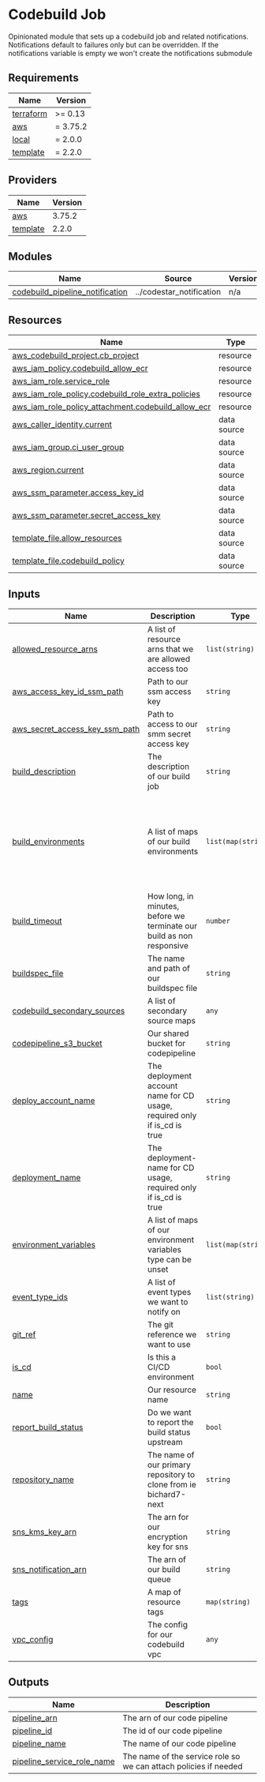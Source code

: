 # Codebuild Job

Opinionated module that sets up a codebuild job and related notifications. Notifications default to failures only but can
be overridden. If the notifications variable is empty we won't create the notifications submodule

<!-- BEGIN_TF_DOCS -->
## Requirements

| Name | Version |
|------|---------|
| <a name="requirement_terraform"></a> [terraform](#requirement\_terraform) | >= 0.13 |
| <a name="requirement_aws"></a> [aws](#requirement\_aws) | = 3.75.2 |
| <a name="requirement_local"></a> [local](#requirement\_local) | = 2.0.0 |
| <a name="requirement_template"></a> [template](#requirement\_template) | = 2.2.0 |

## Providers

| Name | Version |
|------|---------|
| <a name="provider_aws"></a> [aws](#provider\_aws) | 3.75.2 |
| <a name="provider_template"></a> [template](#provider\_template) | 2.2.0 |

## Modules

| Name | Source | Version |
|------|--------|---------|
| <a name="module_codebuild_pipeline_notification"></a> [codebuild\_pipeline\_notification](#module\_codebuild\_pipeline\_notification) | ../codestar_notification | n/a |

## Resources

| Name | Type |
|------|------|
| [aws_codebuild_project.cb_project](https://registry.terraform.io/providers/hashicorp/aws/3.75.2/docs/resources/codebuild_project) | resource |
| [aws_iam_policy.codebuild_allow_ecr](https://registry.terraform.io/providers/hashicorp/aws/3.75.2/docs/resources/iam_policy) | resource |
| [aws_iam_role.service_role](https://registry.terraform.io/providers/hashicorp/aws/3.75.2/docs/resources/iam_role) | resource |
| [aws_iam_role_policy.codebuild_role_extra_policies](https://registry.terraform.io/providers/hashicorp/aws/3.75.2/docs/resources/iam_role_policy) | resource |
| [aws_iam_role_policy_attachment.codebuild_allow_ecr](https://registry.terraform.io/providers/hashicorp/aws/3.75.2/docs/resources/iam_role_policy_attachment) | resource |
| [aws_caller_identity.current](https://registry.terraform.io/providers/hashicorp/aws/3.75.2/docs/data-sources/caller_identity) | data source |
| [aws_iam_group.ci_user_group](https://registry.terraform.io/providers/hashicorp/aws/3.75.2/docs/data-sources/iam_group) | data source |
| [aws_region.current](https://registry.terraform.io/providers/hashicorp/aws/3.75.2/docs/data-sources/region) | data source |
| [aws_ssm_parameter.access_key_id](https://registry.terraform.io/providers/hashicorp/aws/3.75.2/docs/data-sources/ssm_parameter) | data source |
| [aws_ssm_parameter.secret_access_key](https://registry.terraform.io/providers/hashicorp/aws/3.75.2/docs/data-sources/ssm_parameter) | data source |
| [template_file.allow_resources](https://registry.terraform.io/providers/hashicorp/template/2.2.0/docs/data-sources/file) | data source |
| [template_file.codebuild_policy](https://registry.terraform.io/providers/hashicorp/template/2.2.0/docs/data-sources/file) | data source |

## Inputs

| Name | Description | Type | Default | Required |
|------|-------------|------|---------|:--------:|
| <a name="input_allowed_resource_arns"></a> [allowed\_resource\_arns](#input\_allowed\_resource\_arns) | A list of resource arns that we are allowed access too | `list(string)` | `[]` | no |
| <a name="input_aws_access_key_id_ssm_path"></a> [aws\_access\_key\_id\_ssm\_path](#input\_aws\_access\_key\_id\_ssm\_path) | Path to our ssm access key | `string` | `"/ci/user/access_key_id"` | no |
| <a name="input_aws_secret_access_key_ssm_path"></a> [aws\_secret\_access\_key\_ssm\_path](#input\_aws\_secret\_access\_key\_ssm\_path) | Path to access to our smm secret access key | `string` | `"/ci/user/secret_access_key"` | no |
| <a name="input_build_description"></a> [build\_description](#input\_build\_description) | The description of our build job | `string` | n/a | yes |
| <a name="input_build_environments"></a> [build\_environments](#input\_build\_environments) | A list of maps of our build environments | `list(map(string))` | <pre>[<br>  {<br>    "compute_type": "BUILD_GENERAL1_SMALL",<br>    "image": "aws/codebuild/amazonlinux2-x86_64-standard:3.0",<br>    "privileged_mode": true,<br>    "type": "LINUX_CONTAINER"<br>  }<br>]</pre> | no |
| <a name="input_build_timeout"></a> [build\_timeout](#input\_build\_timeout) | How long, in minutes, before we terminate our build as non responsive | `number` | `180` | no |
| <a name="input_buildspec_file"></a> [buildspec\_file](#input\_buildspec\_file) | The name and path of our buildspec file | `string` | `"buildspec.yml"` | no |
| <a name="input_codebuild_secondary_sources"></a> [codebuild\_secondary\_sources](#input\_codebuild\_secondary\_sources) | A list of secondary source maps | `any` | `{}` | no |
| <a name="input_codepipeline_s3_bucket"></a> [codepipeline\_s3\_bucket](#input\_codepipeline\_s3\_bucket) | Our shared bucket for codepipeline | `string` | n/a | yes |
| <a name="input_deploy_account_name"></a> [deploy\_account\_name](#input\_deploy\_account\_name) | The deployment account name for CD usage, required only if is\_cd is true | `string` | `""` | no |
| <a name="input_deployment_name"></a> [deployment\_name](#input\_deployment\_name) | The deployment-name for CD usage, required only if is\_cd is true | `string` | `""` | no |
| <a name="input_environment_variables"></a> [environment\_variables](#input\_environment\_variables) | A list of maps of our environment variables type can be unset | `list(map(string))` | `[]` | no |
| <a name="input_event_type_ids"></a> [event\_type\_ids](#input\_event\_type\_ids) | A list of event types we want to notify on | `list(string)` | <pre>[<br>  "codebuild-project-build-state-failed"<br>]</pre> | no |
| <a name="input_git_ref"></a> [git\_ref](#input\_git\_ref) | The git reference we want to use | `string` | `"main"` | no |
| <a name="input_is_cd"></a> [is\_cd](#input\_is\_cd) | Is this a CI/CD environment | `bool` | `false` | no |
| <a name="input_name"></a> [name](#input\_name) | Our resource name | `string` | n/a | yes |
| <a name="input_report_build_status"></a> [report\_build\_status](#input\_report\_build\_status) | Do we want to report the build status upstream | `bool` | `false` | no |
| <a name="input_repository_name"></a> [repository\_name](#input\_repository\_name) | The name of our primary repository to clone from ie bichard7-next | `string` | n/a | yes |
| <a name="input_sns_kms_key_arn"></a> [sns\_kms\_key\_arn](#input\_sns\_kms\_key\_arn) | The arn for our encryption key for sns | `string` | n/a | yes |
| <a name="input_sns_notification_arn"></a> [sns\_notification\_arn](#input\_sns\_notification\_arn) | The arn of our build queue | `string` | n/a | yes |
| <a name="input_tags"></a> [tags](#input\_tags) | A map of resource tags | `map(string)` | n/a | yes |
| <a name="input_vpc_config"></a> [vpc\_config](#input\_vpc\_config) | The config for our codebuild vpc | `any` | `[]` | no |

## Outputs

| Name | Description |
|------|-------------|
| <a name="output_pipeline_arn"></a> [pipeline\_arn](#output\_pipeline\_arn) | The arn of our code pipeline |
| <a name="output_pipeline_id"></a> [pipeline\_id](#output\_pipeline\_id) | The id of our code pipeline |
| <a name="output_pipeline_name"></a> [pipeline\_name](#output\_pipeline\_name) | The name of our code pipeline |
| <a name="output_pipeline_service_role_name"></a> [pipeline\_service\_role\_name](#output\_pipeline\_service\_role\_name) | The name of the service role so we can attach policies if needed |
<!-- END_TF_DOCS -->
